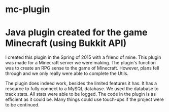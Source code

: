 # mc-plugin
Java plugin created for the game Minecraft (using Bukkit API)
=============================================================

I created this plugin in the Spring of 2015 with a friend of mine. This plugin was made for a Minecraft server we were making. The plugin's function was to create an RPG sense to the game of Minecraft. However, plans fell through and we only really were able to complete the Utils.

The plugin does indeed work, besides the limited features it has. It has a resource to fully connect to a MySQL database. We used the database to track stats. All stats were able to be logged. The code in the plugin is as efficient as it could be. Many things could use touch-ups if the project were to be continued.


